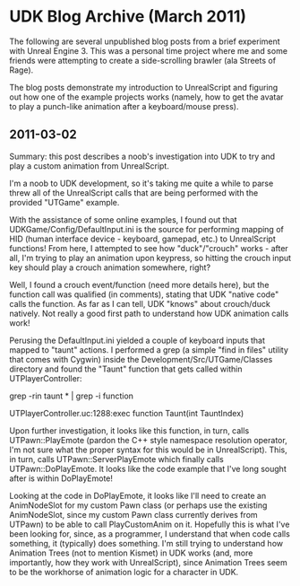 # UDK Blog Archive (March 2011)

The following are several unpublished blog posts from a brief experiment with Unreal Engine 3. This was a personal time project where me and some friends were attempting to create a side-scrolling brawler (ala Streets of Rage).

The blog posts demonstrate my introduction to UnrealScript and figuring out how one of the example projects works (namely, how to get the avatar to play a punch-like animation after a keyboard/mouse press).

## 2011-03-02

Summary: this post describes a noob's investigation into UDK to try and play a custom animation from UnrealScript.



I'm a noob to UDK development, so it's taking me quite a while to parse threw all of the UnrealScript calls that are being performed with the provided "UTGame" example.



With the assistance of some online examples, I found out that UDKGame/Config/DefaultInput.ini is the source for performing mapping of HID (human interface device - keyboard, gamepad, etc.) to UnrealScript functions! From here, I attempted to see how "duck"/"crouch" works - after all, I'm trying to play an animation upon keypress, so hitting the crouch input key should play a crouch animation somewhere, right?



Well, I found a crouch event/function (need more details here), but the function call was qualified (in comments), stating that UDK "native code" calls the function. As far as I can tell, UDK "knows" about crouch/duck natively. Not really a good first path to understand how UDK animation calls work!



Perusing the DefaultInput.ini yielded a couple of keyboard inputs that mapped to "taunt" actions. I performed a grep (a simple "find in files" utility that comes with Cygwin) inside the Development/Src/UTGame/Classes directory and found the "Taunt" function that gets called within UTPlayerController:

grep -rin taunt * | grep -i function

UTPlayerController.uc:1288:exec function Taunt(int TauntIndex)



Upon further investigation, it looks like this function, in turn, calls UTPawn::PlayEmote (pardon the C++ style namespace resolution operator, I'm not sure what the proper syntax for this would be in UnrealScript). This, in turn, calls UTPawn::ServerPlayEmote which finally calls UTPawn::DoPlayEmote. It looks like the code example that I've long sought after is within DoPlayEmote!



Looking at the code in DoPlayEmote, it looks like I'll need to create an AnimNodeSlot for my custom Pawn class (or perhaps use the existing AnimNodeSlot, since my custom Pawn class currently derives from UTPawn) to be able to call PlayCustomAnim on it. Hopefully this is what I've been looking for, since, as a programmer, I understand that when code calls something, it (typically) does something. I'm still trying to understand how Animation Trees (not to mention Kismet) in UDK works (and, more importantly, how they work with UnrealScript), since Animation Trees seem to be the workhorse of animation logic for a character in UDK.

